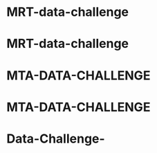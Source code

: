 # MRT-data-challenge
# MRT-data-challenge
# MTA-DATA-CHALLENGE
# MTA-DATA-CHALLENGE
# Data-Challenge-
